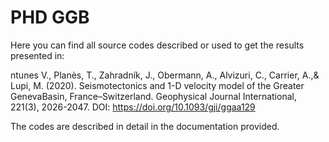 # PHD GGB

Here you can find all source codes described or used to get the results presented in:

ntunes V., Planès, T., Zahradník, J., Obermann, A., Alvizuri, C., Carrier, A.,& Lupi, M. (2020). 
Seismotectonics and 1-D velocity model of the Greater GenevaBasin, France–Switzerland. 
Geophysical Journal International, 221(3), 2026-2047.
DOI: https://doi.org/10.1093/gji/ggaa129

The codes are described in detail in the documentation provided.
